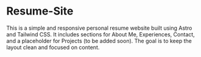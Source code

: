 # Resume-Site
This is a simple and responsive personal resume website built using Astro and Tailwind CSS. It includes sections for About Me, Experiences, Contact, and a placeholder for Projects (to be added soon). The goal is to keep the layout clean and focused on content.
